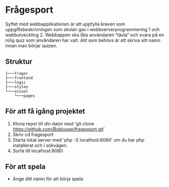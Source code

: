 # Frågesport

Syftet med webbapplikationen är att uppfylla kraven som uppgiftsbeskrivningen som skolan gav i webbserverprogrammering 1 och webbutveckling 2. Webbappen ska låta användaren “tävla” och svara på en rolig quiz som användaren har valt. Allt som behövs är att skriva sitt namn innan man börjar quizen.

## Struktur
```
├───fragor
├───frontend
├───logic
├───styles
└───visual
    └───pages
```

## För att få igång projektet 

1. Klona repot till din dator med 'git clone https://github.com/Bobluoae/fragesport.git'
2. Skriv cd fragesport
3. Starta lokal server med 'php -S localhost:8080' om du har php installerat och i sökvägen.
4. Surfa till localhost:8080

## För att spela

* Ange ditt namn för att börja spela